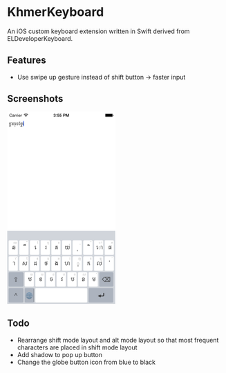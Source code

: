 KhmerKeyboard
===================

An iOS custom keyboard extension written in Swift derived from ELDeveloperKeyboard. 

Features
------------

* Use swipe up gesture instead of shift button -> faster input

## Screenshots

<img src="Screenshot.png" width="250">

Todo
-------------

* Rearrange shift mode layout and alt mode layout so that most frequent characters are placed in shift mode layout
* Add shadow to pop up button
* Change the globe button icon from blue to black
